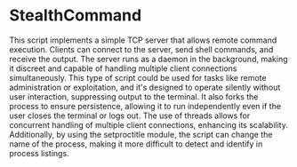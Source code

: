 # StealthCommand
This script implements a simple TCP server that allows remote command execution. Clients can connect to the server, send shell commands, and receive the output. The server runs as a daemon in the background, making it discreet and capable of handling multiple client connections simultaneously. This type of script could be used for tasks like remote administration or exploitation, and it's designed to operate silently without user interaction, suppressing output to the terminal. It also forks the process to ensure persistence, allowing it to run independently even if the user closes the terminal or logs out. The use of threads allows for concurrent handling of multiple client connections, enhancing its scalability. Additionally, by using the setproctitle module, the script can change the name of the process, making it more difficult to detect and identify in process listings.
